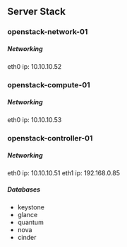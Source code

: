 Server Stack
---
### openstack-network-01

##### Networking
eth0 ip: 10.10.10.52

### openstack-compute-01

##### Networking
eth0 ip: 10.10.10.53

### openstack-controller-01

##### Networking
eth0 ip: 10.10.10.51
eth1 ip: 192.168.0.85

##### Databases
- keystone
- glance
- quantum
- nova
- cinder